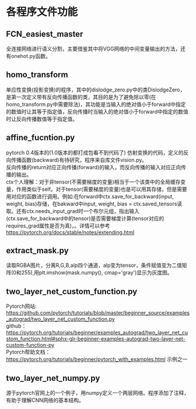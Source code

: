 # 各程序文件功能
 
## FCN_easiest_master
全连接网络进行语义分割，主要借鉴其中将VGG网络的中间变量输出的方法，还有onehot.py函数。  
## homo_transform
单应性变换(投影变换)的程序，其中的dislodge_zero.py中的类DislodgeZero，是第一次定义带有反向传播函数的类，其目的是为了避免除以零(在homo_transform.py中需要除法)，其功能是当输入的绝对值小于forward中指定的数值时让其等于指定值，反向传播时当输入的绝对值小于forward中指定的数值时让反向传播数值等于指定值。
## affine_fucntion.py
pytorch 0.4版本的(1.0版本的都打成包看不到代码了) 仿射变换的代码，定义的反向传播函数(backward)有待研究，程序来自库文件vision.py。  
反向传播的return对应正向传播(forward)的输入，而反向传播的输入对应正向传播的输出。    
ctx个人理解：对于非tensor(不需要梯度的变量)相当于一个该类中的全局缓存变量，作用类似于self。对于tensor(需要梯度的变量)也是可以用其存储，但是需要用对应的函数进行调用。例如:在forward中ctx.save_for_backward(input, weight, bias)存储，在bakward中input, weight, bias = ctx.saved_tensors读取。还有ctx.needs_input_grad时一个布尔元组，指出输入(ctx.save_for_backward中的tensor)是否需要梯度计算(tensor对应的requires_grad属性是否为真)，。详情可以参考 https://pytorch.org/docs/stable/notes/extending.html  
## extract_mask.py
读取RGBA图片，分离R,G,B,alp四个通道，alp变为tensor，条件赋值变为二值矩阵(0和255),用plt.imshow(mask.numpy(), cmap='gray')显示为灰度图。 
## two_layer_net_custom_function.py
Pytorch网站: https://github.com/pytorch/tutorials/blob/master/beginner_source/examples_autograd/two_layer_net_custom_function.py    
github：https://pytorch.org/tutorials/beginner/examples_autograd/two_layer_net_custom_function.html#sphx-glr-beginner-examples-autograd-two-layer-net-custom-function-py    
Pytorch帮助文档：https://pytorch.org/tutorials/beginner/pytorch_with_examples.html 示例之一  
## two_layer_net_numpy.py  
源于pytorch官网上的一个例子，用numpy定义一个两层网络。程序添加了注释，有助于理解CNN网络的基本结构。

